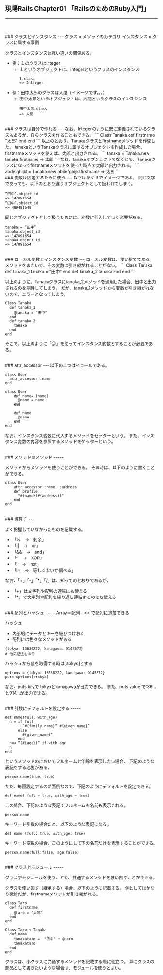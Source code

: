 
## 現場Rails Chapter01 「RailsのためのRuby入門」
---

<BR>
<BR>
### クラスとインスタンス
---
クラス = メソッドのカテゴリ
インスタンス = クラスに属する事例

クラスとインスタンスは互い違いの関係ある。
  - 例：１のクラスはinteger
    - １というオブジェクトは、integerというクラスのインスタンス
      ```
      1.class
      => Interger
      ```
  - 例：田中太郎のクラスは人間（イメージです。。。）
    - 田中太郎というオブジェクトは、人間というクラスのインスタンス
      ```
      田中太郎.class
      => 人間
      ```

<BR>
### クラスは自分で作れる
---
なお、Integerのように既に定義されているクラスもあるが、自らクラスを作ることもできる。
```
Class Tanaka
  def firstname
    "太郎"
  end
end      
```
以上のとおり、Tanakaクラスとfirstnameメソッドを作成した。
tanakaというTanakaクラスに属するオブジェクトを作成した場合、firstnameメソッドを使えば、太郎と出力される。
```
tanaka = Tanaka.new
tanaka.firstname
=> 太郎
```
なお、tanakaオブジェクトでなくとも、Tanakaクラスになってfirstnameメソッドを使った時点で太郎と出力される。
```
abdefghijkl = Tanaka.new
abdefghijkl.firstname
=> 太郎
```

<BR>
### 変数は固定するために使う
---
以下はあくまでイメージである。
同じ文字であっても、以下のとおり違うオブジェクトとして扱われてしまう。

```
”田中”.object_id
=> 147891654
”田中”.object_id
=> 489481648
```

同じオブジェクトとして扱うためには、変数に代入していく必要がある。
```
tanaka = ”田中”
tanaka.object_id
=> 147891654
tanaka.object_id
=> 147891654
```

<BR>
### ローカル変数とインスタンス変数
---
ローカル変数は、使い捨てである。
メソッドをまたいで、その変数は引き継がれることがない。
```
Class Tanaka
  def tanaka_1
    tanaka = "田中"
  end
  def tanaka_2
    tanaka
  end
end
```

以上のように、Tanakaクラスにtanaka_2メソッドを適用した場合、田中と出力されるのを期待してしまう。
だが、tanaka_1メソッドから変数が引き継がれないので、エラーとなってしまう。

```
Class Tanaka
  def tanaka_1
    @tanaka = "田中"
  end
  def tanaka_2
    tanaka
  end
end
```
そこで、以上のように「＠」を使ってインスタンス変数とすることが必要である。

<BR>
### Attr_accessor
---
以下の二つはイコールである。

```
class User
  attr_accessor :name
end
```
```
class User
    def name= (name)
      @name = name
    end

    def name
      @name
    end
end
```
なお、インスタンス変数に代入するメソッドをセッターという。
また、インスタンス変数の内容を参照するメソッドをゲッターという。

<BR>
### メソッドのメソッド
-----

メソッドからメソッドを使うことができる。
その時は、以下のように書くことができる。

```
class User
    attr_accessor :name, :address
    def profile
      "#{name}(#{address})"
    end
end
```

<BR>
### 演算子
---

よく把握していなかったものを記載する。
- 「%　→　剰余」
- 「||　→　or」
- 「&&　→　and」
- 「^　→　XOR」
- 「!　→　not」
- 「!=　→　等しくないか調べる」

なお、「+」「-」「*」「/」は、知ってのとおりであるが、
  - 「+」は文字列や配列の連結にも使える
  - 「*」で文字列や配列を繰り返し連結するのにも使える

<BR>
### 配列とハッシュ
-----
Array＝配列
  - << で配列に追加できる

ハッシュ
  - 内部的にデータとキーを結びつけおく
  - 配列には色々なメソッドがある

````
{tokyo: 13636222, kanagawa: 9145572}
# 他の記法もある
````

ハッシュから値を取得する時は[:tokyo]とする

````
options = {tokyo: 13636222, kanagawa: 9145572}
puts options[:tokyo] 
````

なお、puts keyで tokyoとkanagawaが出力できる。
また、puts value で136…と914…が出力できる。

<BR>
### 引数にデフォルトを設定する
-----

```` 
def name(full, with_age)
  n = if full
        “#{family_name}” #{given_name}”
      else
        #{given_name}”
      end
  n<< “(#{age})” if with_age
  n
end
````

というメソッドのにおいてフルネームと年齢を表示したい場合、
下記のような表記をする必要がある。

````
person.name(true, true)
````

ただ、毎回設定するのが面倒なので、下記のようにデフォルトを設定できる。
````
def name( full = true, with_age = true)
````

この場合、下記のような表記でフルネームも名前も表示される。

````
person.name
````

キーワード引数の場合だと、以下のような表記になる。
````
def name (full: true, with_age: true)
````

キーワード変数の場合、このようにして下の名前だけを表示することができる。

````
person.name(full:false, age:false)
````
<BR>
### クラスとモジュール
-----

クラスやモジュールを使うことで、共通するメソッドを使い回すことができる。

クラスを使い回す（継承する）場合、以下のように記載する。
例としてはかなり微妙だが、firstnameメソッドが引き継がれる。

```
class Taro
  def firstname
    @taro = "太郎"
  end
end

Class Taro < Tanaka
  def name
    tanakataro =  "田中" + @taro
    tanakataro
  end
end
```
クラスは、小クラスに共通するメソッドを記載する際に役立つ。
単にクラスの部品として書きたいような場合は、モジュールを使うとよい。
